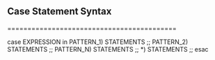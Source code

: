 ## Case Statement Syntax
==========================================

case EXPRESSION in
PATTERN_1)
STATEMENTS
;;
PATTERN_2)
STATEMENTS
;;
PATTERN_N)
STATEMENTS
;;
*)
STATEMENTS
;;
esac